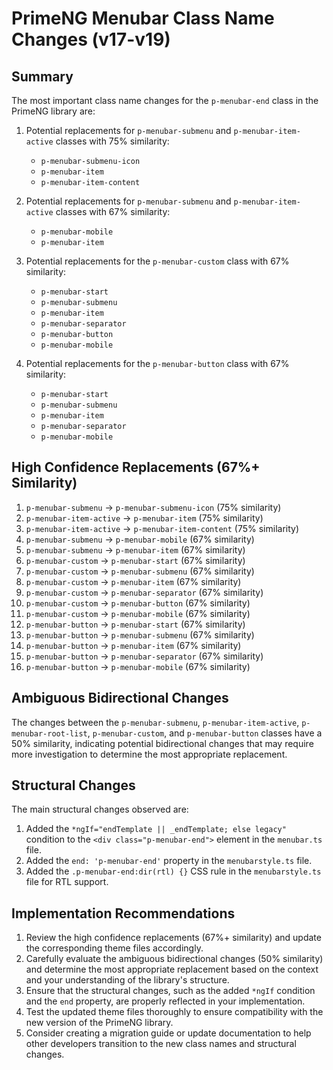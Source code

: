 # PrimeNG Menubar Class Name Changes (v17-v19)

## Summary

The most important class name changes for the `p-menubar-end` class in the PrimeNG library are:

1. Potential replacements for `p-menubar-submenu` and `p-menubar-item-active` classes with 75% similarity:
   - `p-menubar-submenu-icon`
   - `p-menubar-item`
   - `p-menubar-item-content`

2. Potential replacements for `p-menubar-submenu` and `p-menubar-item-active` classes with 67% similarity:
   - `p-menubar-mobile`
   - `p-menubar-item`

3. Potential replacements for the `p-menubar-custom` class with 67% similarity:
   - `p-menubar-start`
   - `p-menubar-submenu`
   - `p-menubar-item`
   - `p-menubar-separator`
   - `p-menubar-button`
   - `p-menubar-mobile`

4. Potential replacements for the `p-menubar-button` class with 67% similarity:
   - `p-menubar-start`
   - `p-menubar-submenu`
   - `p-menubar-item`
   - `p-menubar-separator`
   - `p-menubar-mobile`

## High Confidence Replacements (67%+ Similarity)

1. `p-menubar-submenu` -> `p-menubar-submenu-icon` (75% similarity)
2. `p-menubar-item-active` -> `p-menubar-item` (75% similarity)
3. `p-menubar-item-active` -> `p-menubar-item-content` (75% similarity)
4. `p-menubar-submenu` -> `p-menubar-mobile` (67% similarity)
5. `p-menubar-submenu` -> `p-menubar-item` (67% similarity)
6. `p-menubar-custom` -> `p-menubar-start` (67% similarity)
7. `p-menubar-custom` -> `p-menubar-submenu` (67% similarity)
8. `p-menubar-custom` -> `p-menubar-item` (67% similarity)
9. `p-menubar-custom` -> `p-menubar-separator` (67% similarity)
10. `p-menubar-custom` -> `p-menubar-button` (67% similarity)
11. `p-menubar-custom` -> `p-menubar-mobile` (67% similarity)
12. `p-menubar-button` -> `p-menubar-start` (67% similarity)
13. `p-menubar-button` -> `p-menubar-submenu` (67% similarity)
14. `p-menubar-button` -> `p-menubar-item` (67% similarity)
15. `p-menubar-button` -> `p-menubar-separator` (67% similarity)
16. `p-menubar-button` -> `p-menubar-mobile` (67% similarity)

## Ambiguous Bidirectional Changes

The changes between the `p-menubar-submenu`, `p-menubar-item-active`, `p-menubar-root-list`, `p-menubar-custom`, and `p-menubar-button` classes have a 50% similarity, indicating potential bidirectional changes that may require more investigation to determine the most appropriate replacement.

## Structural Changes

The main structural changes observed are:

1. Added the `*ngIf="endTemplate || _endTemplate; else legacy"` condition to the `<div class="p-menubar-end">` element in the `menubar.ts` file.
2. Added the `end: 'p-menubar-end'` property in the `menubarstyle.ts` file.
3. Added the `.p-menubar-end:dir(rtl) {}` CSS rule in the `menubarstyle.ts` file for RTL support.

## Implementation Recommendations

1. Review the high confidence replacements (67%+ similarity) and update the corresponding theme files accordingly.
2. Carefully evaluate the ambiguous bidirectional changes (50% similarity) and determine the most appropriate replacement based on the context and your understanding of the library's structure.
3. Ensure that the structural changes, such as the added `*ngIf` condition and the `end` property, are properly reflected in your implementation.
4. Test the updated theme files thoroughly to ensure compatibility with the new version of the PrimeNG library.
5. Consider creating a migration guide or update documentation to help other developers transition to the new class names and structural changes.